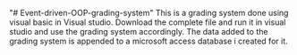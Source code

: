 "# Event-driven-OOP-grading-system" 
This is a grading system done using visual basic in Visual studio. 
Download the complete file and run it in visual studio and use the grading system accordingly. 
The data added to the grading system is appended to a microsoft access database i created for it.
